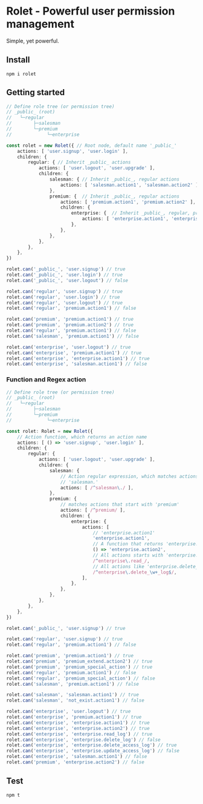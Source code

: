 # Rolet - Powerful user permission management

Simple, yet powerful.

## Install

```npm i rolet```

## Getting started

```typescript
// Define role tree (or permission tree)
// _public_ (root)
//   └─regular
//        ├─salesman
//        └─premium
//             └─enterprise

const rolet = new Rolet({ // Root node, default name '_public_'
    actions: [ 'user.signup', 'user.login' ],
    children: {
        regular: { // Inherit _public_ actions
            actions: [ 'user.logout', 'user.upgrade' ],
            children: {
                salesman: { // Inherit _public_, regular actions
                    actions: [ 'salesman.action1', 'salesman.action2' ],
                },
                premium: {  // Inherit _public_, regular actions
                    actions: [ 'premium.action1', 'premium.action2' ],
                    children: {
                        enterprise: {  // Inherit _public_, regular, premium actions
                            actions: [ 'enterprise.action1', 'enterprise.action2' ],
                        },
                    },
                },
            },
        },
    },
})

rolet.can('_public_', 'user.signup') // true
rolet.can('_public_', 'user.login') // true
rolet.can('_public_', 'user.logout') // false

rolet.can('regular', 'user.signup') // true
rolet.can('regular', 'user.login') // true
rolet.can('regular', 'user.logout') // true
rolet.can('regular', 'premium.action1') // false

rolet.can('premium', 'premium.action1') // true
rolet.can('premium', 'premium.action2') // true
rolet.can('regular', 'premium.action1') // false
rolet.can('salesman', 'premium.action1') // false

rolet.can('enterprise', 'user.logout') // true
rolet.can('enterprise', 'premium.action1') // true
rolet.can('enterprise', 'enterprise.action1') // true
rolet.can('enterprise', 'salesman.action1') // false
```

### Function and Regex action

```typescript
// Define role tree (or permission tree)
// _public_ (root)
//   └─regular
//        ├─salesman
//        └─premium
//             └─enterprise

const rolet: Rolet = new Rolet({
    // Action function, which returns an action name
    actions: [ () => 'user.signup', 'user.login' ],
    children: {
        regular: {
            actions: [ 'user.logout', 'user.upgrade' ],
            children: {
                salesman: {
                    // Action regular expression, which matches actions that start with
                    // 'salesman.'
                    actions: [ /^salesman\./ ],
                },
                premium: {
                    // matches actions that start with 'premium'
                    actions: [ /^premium/ ],
                    children: {
                        enterprise: {
                            actions: [
                            	// 'enterprise.action1'
                                'enterprise.action1',
                                // A function that returns 'enterprise.action2'
                                () => 'enterprise.action2',
                                // All actions starts with 'enterprise.read_'
                                /^enterprise\.read_/,
                                // All actions like 'enterprise.delete_{xxx}_log'
                                /^enterprise\.delete_\w+_log$/,
                            ],
                        },
                    },
                },
            },
        },
    },
})

rolet.can('_public_', 'user.signup') // true

rolet.can('regular', 'user.signup') // true
rolet.can('regular', 'premium.action1') // false

rolet.can('premium', 'premium.action1') // true
rolet.can('premium', 'premium_extend.action2') // true
rolet.can('premium', 'premium_special_action') // true
rolet.can('regular', 'premium.action1') // false
rolet.can('regular', 'premium_special_action') // false
rolet.can('salesman', 'premium.action1') // false

rolet.can('salesman', 'salesman.action1') // true
rolet.can('salesman', 'not_exist.action1') // false

rolet.can('enterprise', 'user.logout') // true
rolet.can('enterprise', 'premium.action1') // true
rolet.can('enterprise', 'enterprise.action1') // true
rolet.can('enterprise', 'enterprise.action2') // true
rolet.can('enterprise', 'enterprise.read_log') // true
rolet.can('enterprise', 'enterprise.delete_log') // false
rolet.can('enterprise', 'enterprise.delete_access_log') // true
rolet.can('enterprise', 'enterprise.update_access_log') // false
rolet.can('enterprise', 'salesman.action1') // false
rolet.can('premium', 'enterprise.action2') // false

```

## Test

```npm t```
